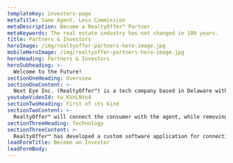 ```yaml
---
templateKey: investors-page
metaTitle: Same Agent, Less Commission
metaDescription: Become a RealtyOffer™ Partner
metaKeywords: The real estate industry has not changed in 100 years.
title: Partners & Investors
heroImage: /img/realtyoffer-partners-hero-image.jpg
mobileHeroImage: /img/realtyoffer-partners-hero-image.jpg
heroHeading: Partners & Investors
heroSubheading: >-
  Welcome to the Future!
sectionOneHeading: Overview
sectionOneContent: >-
  Next Eye Inc. (RealtyOffer™) is a tech company based in Delaware with offices located in Northville, Michigan with a focus on real estate services. It was founded in 2018 by Thea Tuto and her team. The objective of RealtyOffer™ is to streamline and disrupt the real estate industry. The intent of the company is to help the 90% of agents who can’t find consistency and educate and empower the 90% of consumers that are unaware of certain incentives they can take advantage of. Agents will have consistent opportunities without needing to spend thousands on wasted marketing. Agents simply offer less commission to sell a home or offer part of your commission to a consumer to purchase a home (contributing toward their closing costs).
youtubeVideoId: tw_KVnLNYo4
sectionTwoHeading: First of its kind
sectionTwoContent: >-
  RealtyOffer™ will connect the consumer with the agent, while removing the upfront negotiation. Our proprietary bidding platform is the first of its kind. RealtyOffer™ is preparing to disrupt the industry through innovation and technology.
sectionThreeHeading: Technology
sectionThreeContent: >-
  RealtyOffer™ has developed a custom software application for connecting buyers/sellers with real estate agents. It is available on the web and as an app on the iOS and Android App Stores. It was created using the latest technologies standards including React  and the .NET Framework, utilizing an ultra-secure, cloud-based infrastructure to ensure long-term scalability and to match the expected growth of its user base. Agents can vie for the consumer’s attention by competitively offering varying commission amounts and other fees/offers through a sophisticated bidding platform that also considers the consumers preferences in the type of agent they are looking for. The application has real-time notifications sent via email, SMS, and App Push to keep users engaged and up to date. It also makes use of several RESTful APIs, various open-source software, and a multitude of services for tracking analytics events, processing credit cards with PCI compliance, email subscription management, uptime stability, error reporting, and more.
leadFormTitle: Become an Investor
leadFormBody:
---
```

